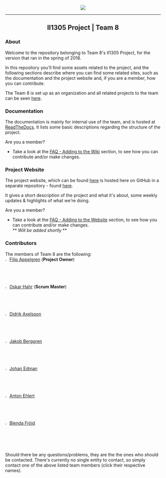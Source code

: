 <div align="center"><img src="https://team-eight.github.io/assets/img/logo.png">
<hr>
  <h2> II1305 Project | Team 8 </h2>
</div>  


### About
Welcome to the repository belonging to Team 8's II1305 Project, for the version that ran in the spring of 2018.

In this repository you'll find some assets related to the project, and the following sections describe where you
can find some related sites, such as the documentation and the project website and, if you are a member, how you can contribute.

The Team 8 is set up as an organization and all related projects to the team can be seen [here](https://github.com/Team-Eight).

### Documentation
The documentation is mainly for internal use of the team, and is hosted at [ReadTheDocs](http://sthlm-commuter.readthedocs.io/).
It lists some basic descriptions regarding the structure of the project.

Are you a member?
- Take a look at the [FAQ - Adding to the Wiki](http://sthlm-commuter.readthedocs.io/FAQ.html#adding-to-the-wiki) section, to see how you can contribute and/or make changes.

### Project Website
The project website, which can be found [here](https://team-eight.github.io/) is hosted here on GitHub in a separate repository - found [here](https://github.com/Team-Eight/team-eight.github.io). 

It gives a short description of the project and what it's about, some weekly updates & highlights of what we're doing.

Are you a member?
- Take a look at the [FAQ - Adding to the Website](http://sthlm-commuter.readthedocs.io/FAQ.html) section, to see how you can contribute and/or make changes. <br> ** *Will be added shortly* **


### Contributors
The members of Team 8 are the following: <br>
<img src="https://use.fontawesome.com/releases/v5.0.10/svgs/solid/user-circle.svg" alt="Project Owner" width="2%">
<a href="mailto:filipap@kth.se?subject=[II1305] STHLM-Commute"> Filip Appelgren</a> (**Project Owner**) <br>
<img src="https://use.fontawesome.com/releases/v5.0.10/svgs/solid/user-secret.svg" alt="Scrum Master" width="2%">
<a href="mailto:ohahr@kth.se?subject=[II1305] STHLM-Commute"> Oskar Hahr</a> (**Scrum Master**) <br>
<img src="https://use.fontawesome.com/releases/v5.0.10/svgs/solid/user.svg" alt="Team Member" width="2%">
<a href="mailto:didrika@kth.se?subject=[II1305] STHLM-Commute"> Didrik Axelsson</a> <br>
<img src="https://use.fontawesome.com/releases/v5.0.10/svgs/solid/user.svg" alt="Team Member" width="2%">
<a href="mailto:jaberggr@kth.se?subject=[II1305] STHLM-Commute"> Jakob Berggren</a> <br>
<img src="https://use.fontawesome.com/releases/v5.0.10/svgs/solid/user.svg" alt="Team Member" width="2%">
<a href="mailto:jedma@kth.se?subject=[II1305] STHLM-Commute"> Johan Edman</a><br>
<img src="https://use.fontawesome.com/releases/v5.0.10/svgs/solid/user.svg" alt="Team Member" width="2%">
<a href="mailto:aehlert@kth.se?subject=[II1305] STHLM-Commute"> Anton Ehlert</a> <br>
<img src="https://use.fontawesome.com/releases/v5.0.10/svgs/solid/user.svg" alt="Team Member" width="2%">
<a href="mailto:blendaf@kth.se?subject=[II1305] STHLM-Commute"> Blenda Fröjd</a> <br>

Should there be any questions/problems, they are the the ones who should be contacted.
There's currently no single entity to contact, so simply contact one of the above listed team members (click their respective names).

